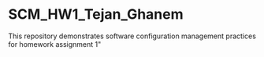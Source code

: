 # SCM_HW1_Tejan_Ghanem
This repository demonstrates software configuration management practices for homework assignment 1"
